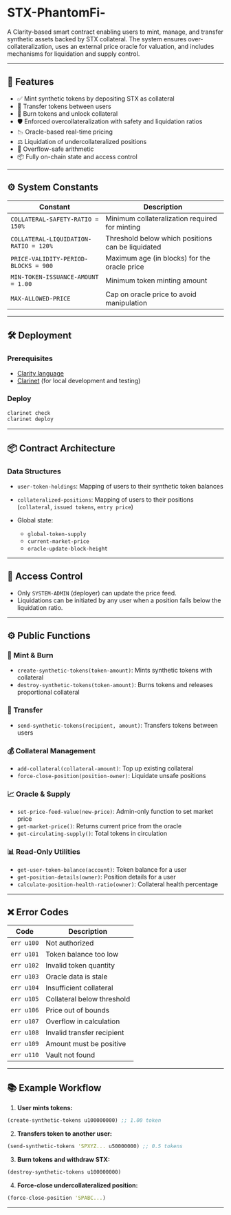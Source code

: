 
# STX-PhantomFi-

A Clarity-based smart contract enabling users to mint, manage, and transfer synthetic assets backed by STX collateral. The system ensures over-collateralization, uses an external price oracle for valuation, and includes mechanisms for liquidation and supply control.

---

## 🚀 Features

* ✅ Mint synthetic tokens by depositing STX as collateral
* 🔁 Transfer tokens between users
* 🔄 Burn tokens and unlock collateral
* 🛡️ Enforced overcollateralization with safety and liquidation ratios
* 📉 Oracle-based real-time pricing
* ⚖️ Liquidation of undercollateralized positions
* 🧮 Overflow-safe arithmetic
* 📦 Fully on-chain state and access control

---

## ⚙️ System Constants

| Constant                              | Description                                       |
| ------------------------------------- | ------------------------------------------------- |
| `COLLATERAL-SAFETY-RATIO = 150%`      | Minimum collateralization required for minting    |
| `COLLATERAL-LIQUIDATION-RATIO = 120%` | Threshold below which positions can be liquidated |
| `PRICE-VALIDITY-PERIOD-BLOCKS = 900`  | Maximum age (in blocks) for the oracle price      |
| `MIN-TOKEN-ISSUANCE-AMOUNT = 1.00`    | Minimum token minting amount                      |
| `MAX-ALLOWED-PRICE`                   | Cap on oracle price to avoid manipulation         |

---

## 🛠 Deployment

### Prerequisites

* [Clarity language](https://docs.stacks.co/write-smart-contracts/overview)
* [Clarinet](https://github.com/hirosystems/clarinet) (for local development and testing)

### Deploy

```bash
clarinet check
clarinet deploy
```

---

## 📦 Contract Architecture

### Data Structures

* `user-token-holdings`: Mapping of users to their synthetic token balances
* `collateralized-positions`: Mapping of users to their positions (`collateral`, `issued tokens`, `entry price`)
* Global state:

  * `global-token-supply`
  * `current-market-price`
  * `oracle-update-block-height`

---

## 🔐 Access Control

* Only `SYSTEM-ADMIN` (deployer) can update the price feed.
* Liquidations can be initiated by any user when a position falls below the liquidation ratio.

---

## ⚙️ Public Functions

### 🔁 Mint & Burn

* `create-synthetic-tokens(token-amount)`: Mints synthetic tokens with collateral
* `destroy-synthetic-tokens(token-amount)`: Burns tokens and releases proportional collateral

### 💸 Transfer

* `send-synthetic-tokens(recipient, amount)`: Transfers tokens between users

### 💰 Collateral Management

* `add-collateral(collateral-amount)`: Top up existing collateral
* `force-close-position(position-owner)`: Liquidate unsafe positions

### 📈 Oracle & Supply

* `set-price-feed-value(new-price)`: Admin-only function to set market price
* `get-market-price()`: Returns current price from the oracle
* `get-circulating-supply()`: Total tokens in circulation

### 📊 Read-Only Utilities

* `get-user-token-balance(account)`: Token balance for a user
* `get-position-details(owner)`: Position details for a user
* `calculate-position-health-ratio(owner)`: Collateral health percentage

---

## ❌ Error Codes

| Code       | Description                |
| ---------- | -------------------------- |
| `err u100` | Not authorized             |
| `err u101` | Token balance too low      |
| `err u102` | Invalid token quantity     |
| `err u103` | Oracle data is stale       |
| `err u104` | Insufficient collateral    |
| `err u105` | Collateral below threshold |
| `err u106` | Price out of bounds        |
| `err u107` | Overflow in calculation    |
| `err u108` | Invalid transfer recipient |
| `err u109` | Amount must be positive    |
| `err u110` | Vault not found            |

---

## 📚 Example Workflow

1. **User mints tokens:**

```clojure
(create-synthetic-tokens u100000000) ;; 1.00 token
```

2. **Transfers token to another user:**

```clojure
(send-synthetic-tokens 'SPXYZ... u50000000) ;; 0.5 tokens
```

3. **Burn tokens and withdraw STX:**

```clojure
(destroy-synthetic-tokens u100000000)
```

4. **Force-close undercollateralized position:**

```clojure
(force-close-position 'SPABC...)
```

---
